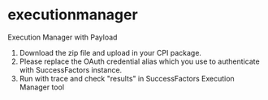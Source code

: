 # executionmanager
Execution Manager with Payload
1. Download the zip file and upload in your CPI package.
2. Please replace the OAuth credential alias which you use to authenticate with SuccessFactors instance.
3. Run with trace and check "results" in SuccessFactors Execution Manager tool
